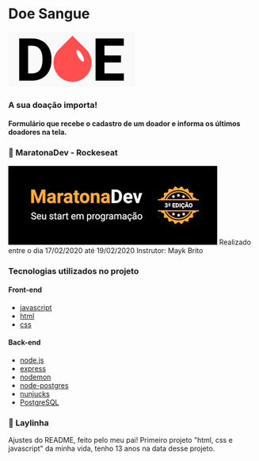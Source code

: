 ﻿ # Doe Sangue
![](./public/logo.png)
### A sua doação importa!
#### Formulário que recebe o cadastro de um doador e informa os últimos doadores na tela.

### :rocket: MaratonaDev - Rockeseat
![](./public/maratonadev.png)
Realizado entre o dia 17/02/2020 até 19/02/2020
Instrutor: Mayk Brito

### Tecnologias utilizados no projeto

#### Front-end 
* [javascript](https://developer.mozilla.org/pt-BR/docs/Web/JavaScript)
* [html](https://developer.mozilla.org/pt-BR/docs/Web/HTML)
* [css](https://developer.mozilla.org/pt-BR/docs/Web/CSS)

#### Back-end 
* [node.js](https://nodejs.org/pt-br/docs/) 
* [express](https://expressjs.com/pt-br/starter/installing.html)
* [nodemon](https://github.com/remy/nodemon#nodemon)
* [node-postgres](https://node-postgres.com/)
* [nunjucks](https://mozilla.github.io/nunjucks/templating.html)
* [PostgreSQL](https://www.postgresql.org/)

### :girl: Laylinha
Ajustes do README, feito pelo meu pai!
Primeiro projeto "html, css e javascript" da minha vida, tenho 13 anos na data desse projeto.
